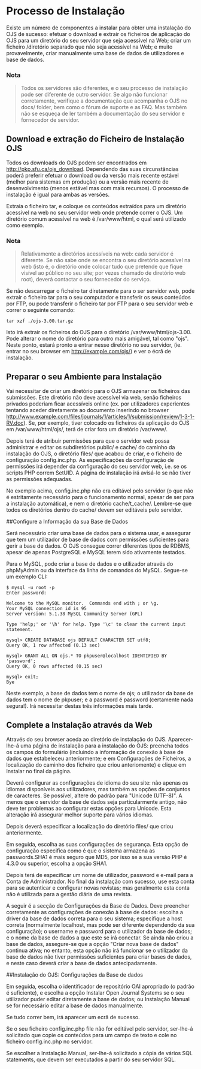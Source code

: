 # Processo de Instalação

Existe um número de componentes a instalar para obter uma instalação do OJS de sucesso: efetuar o download e extrair os ficheiros de aplicação do OJS para um diretório do seu servidor que seja acessível na Web; criar um ficheiro /diretório separado que não seja acessível na Web; e muito provavelmente, criar manualmente uma base de dados de utilizadores e base de dados.

### Nota
> Todos os servidores são diferentes, e o seu processo de instalação pode ser diferente de outro servidor. Se algo não funcionar corretamente, verifique a documentação que acompanha o OJS no docs/ folder, bem como o fórum de suporte e as FAQ. Mas também não se esqueça de ler também a documentação do seu servidor e fornecedor de servidor.


## Download e extração do Ficheiro de Instalação OJS

Todos os downloads do OJS podem ser encontrados em http://pkp.sfu.ca/ojs_download. Dependendo das suas circunstâncias poderá preferir efetuar o download ou da versão mais recente estável (melhor para sistemas em produção) ou a versão mais recente de desenvolvimento (menos estável mas com mais recursos). O processo de instalação é igual para ambas as versões.

Extraia o ficheiro tar, e coloque os conteúdos extraídos para um diretório acessível na web no seu servidor web onde pretende correr o OJS. Um diretório comum acessível na web é /var/www/html, o qual será utilizado como exemplo.

### Nota

> Relativamente a diretórios acessíveis na web: cada servidor é diferente. Se não sabe onde se encontra o seu diretório acessível na web (isto é, o diretório onde colocar tudo que pretende que fique visível ao público no seu site; por vezes chamado de diretório web root), deverá contactar o seu fornecedor do serviço.

Se não descarregar o ficheiro tar diretamente para o ser servidor web, pode extrair o ficheiro tar para o seu computador e transferir os seus conteúdos por FTP, ou pode transferir o ficheiro tar por FTP para o seu servidor web e correr o seguinte comando:

```
tar xzf ./ojs-3.00.tar.gz
```

Isto irá extrair os ficheiros do OJS para o diretório /var/www/html/ojs-3.00. Pode alterar o nome do diretório para outro mais amigável, tal como "ojs". Neste ponto, estará pronto a entrar nesse diretório no seu servidor, (ie. entrar no seu browser em http://example.com/ojs/) e ver o écrã de instalação.


## Preparar o seu Ambiente para Instalação

Vai necessitar de criar um diretório para o OJS armazenar os ficheiros das submissões. Este diretório não deve acessível via web, senão ficheiros privados poderiam ficar acessíveis online (ex. por utilizadores experientes tentando aceder diretamente ao documento inserindo no browser http://www.example.com/files/journals/1/articles/1/submission/review/1-3-1-RV.doc). Se, por exemplo, tiver colocado os ficheiros da aplicação do OJS em /var/www/html/ojs/, terá de criar fora um diretório /var/www/.

Depois terá de atribuir permissões para que o servidor web possa administrar e editar os subdiretórios public/ e cache/ do caminho da instalação do OJS,  o diretório files/ que acabou de criar, e o ficheiro de configuração config.inc.php. As especificações da configuração de permissões irá depender da configuração do seu servidor web, i.e. se os scripts PHP correm SetUID. A página de instalação irá avisá-lo se não tiver as permissões adequadas.

No exemplo acima, config.inc.php não era editável pelo servidor (o que não é estritamente necessário para o funcionamento normal, apesar de ser para a instalação automática), e nem o diretório cache/t_cache/. Lembre-se que todos os diretórios dentro do cache/ devem ser editáveis pelo servidor.

##Configure a Informação da sua Base de Dados

Será necessário criar uma base de dados para o sistema usar, e assegurar que tem um utilizador de base de dados com permissões suficientes para gerir a base de dados. O OJS consegue correr diferentes tipos de RDBMS, apesar de apenas PostgreSQL e MySQL terem sido ativamente testados.

Para o MySQL, pode criar a base de dados e o utilizador através do phpMyAdmin ou da interface da linha de comandos do MySQL. Segue-se um exemplo CLI:
```
$ mysql -u root -p
Enter password: 

Welcome to the MySQL monitor.  Commands end with ; or \g.
Your MySQL connection id is 95
Server version: 5.1.38 MySQL Community Server (GPL)

Type 'help;' or '\h' for help. Type '\c' to clear the current input statement.

mysql> CREATE DATABASE ojs DEFAULT CHARACTER SET utf8;
Query OK, 1 row affected (0.13 sec)

mysql> GRANT ALL ON ojs.* TO pkpuser@localhost IDENTIFIED BY 'password';
Query OK, 0 rows affected (0.15 sec)

mysql> exit;
Bye
```
Neste exemplo, a base de dados tem o nome de ojs; o utilizador da base de dados tem o nome de pkpuser; e a password é password (certamente nada segura!). Irá necessitar destas três informações mais tarde.

## Complete a Instalação através da Web

Através do seu browser aceda ao diretório de instalação do OJS. Aparecer-lhe-á uma página de instalação para a instalação do OJS: preencha todos os campos do formulário (incluindo a informação de conexão à base de dados que estabeleceu anteriormente; e em Configurações de Ficheiros, a localização do caminho dos ficheiro que criou anteriomente) e clique em Instalar no final da página.

Deverá configurar as configurações de idioma do seu site: não apenas os idiomas disponíveis aos utilizadores, mas também as opções de conjuntos de caracteres. Se possível, altere do padrão para "Unicode (UTF-8)". A menos que o servidor da base de dados seja particularmente antigo, não deve ter problemas ao configurar estas opções para Unicode. Esta alteração irá assegurar melhor suporte para vários idiomas.

Depois deverá especificar a localização do diretório files/ que criou anteriormente.

Em seguida, escolha as suas configurações de segurança. Esta opção de configuração especifica como é que o sistema armazena as passwords.SHA1 é mais seguro que MD5, por isso se a sua versão PHP é 4.3.0 ou superior, escolha a opção SHA1.

Depois terá de especificar um nome de utilizador, password e e-mail para a Conta de Administrador. No final da instalação com sucesso, use esta conta para se autenticar e configurar novas revistas; mas geralmente esta conta não é utilizada para a gestão diária de uma revista.

A seguir é a secção de Configurações da Base de Dados. Deve preencher corretamente as configurações de conexão à base de dados: escolha a driver da base de dados correta para o seu sistema; especifique a host correta (normalmente localhost, mas pode ser diferente dependendo da sua configuração); o username e password para o utilizador da base de dados; e o nome da base de dados a que este se irá conectar. Se ainda não criou a base de dados, assegure-se que a opção "Criar nova base de dados" continua ativa; no entanto, esta opção não irá funcionar se o utilizador da base de dados não tiver permissões suficientes para criar bases de dados, e neste caso deverá criar a base de dados antecipadamente.

##Instalação do OJS: Configurações da Base de dados

Em seguida, escolha o identificador de repositório OAI apropriado (o padrão é suficiente), e escolha a opção Instalar Open Journal Systems se o seu utilizador puder editar diretamente a base de dados; ou Instalação Manual se for necessário editar a base de dados manualmente.

Se tudo correr bem, irá aparecer um ecrã de sucesso.

Se o seu ficheiro config.inc.php file não for editável pelo servidor, ser-lhe-á solicitado que copie os conteúdos para um campo de texto e cole no ficheiro config.inc.php no servidor.

Se escolher a Instalação Manual, ser-lhe-á solicitado a cópia de vários SQL statements, que devem ser executados a partir do seu servidor SQL.